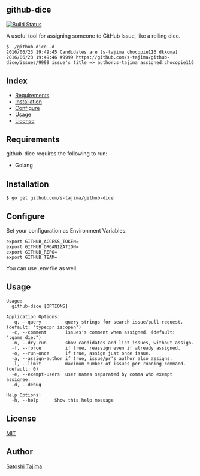 github-dice
---
[![Build Status](https://travis-ci.org/s-tajima/github-dice.svg?branch=master)](https://travis-ci.org/s-tajima/github-dice)

A useful tool for assigning someone to GitHub Issue, like a rolling dice.


```
$ ./github-dice -d
2016/06/23 19:49:45 Candidates are [s-tajima chocopie116 dkkoma]
2016/06/23 19:49:46 #9999 https://github.com/s-tajima/github-dice/issues/9999 issue's title => author:s-tajima assigned:chocopie116
```

## Index

* [Requirements](#requirements)
* [Installation](#installation)
* [Configure](#configure)
* [Usage](#usage)       
* [License](#license)    

## Requirements

github-dice requires the following to run:

* Golang

## Installation

```
$ go get github.com/s-tajima/github-dice
```

## Configure

Set your configuration as Environment Variables.
```
export GITHUB_ACCESS_TOKEN=
export GITHUB_ORGANIZATION=
export GITHUB_REPO=
export GITHUB_TEAM=
```
You can use .env file as well.


## Usage

```
Usage:
  github-dice [OPTIONS]

Application Options:
  -q, --query         query strings for search issue/pull-request. (default: "type:pr is:open")
  -c, --comment       issues's comment when assigned. (default: ":game_die:")
  -n, --dry-run       show candidates and list issues, without assign.
  -f, --force         if true, reassign even if already assigned.
  -o, --run-once      if true, assign just once issue.
  -a, --assign-author if true, issue/pr's author also assigns.
  -l, --limit         maximum number of issues per running command. (default: 0)
  -e, --exempt-users  user names separated by comma who exempt assignee.
  -d, --debug

Help Options:
  -h, --help      Show this help message
```

## License

[MIT](./LICENSE)

## Author

[Satoshi Tajima](https://github.com/s-tajima)


